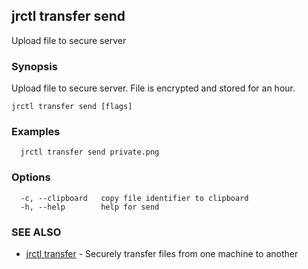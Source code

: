 ## jrctl transfer send

Upload file to secure server

### Synopsis

Upload file to secure server. File is encrypted and stored for an hour.

```
jrctl transfer send [flags]
```

### Examples

```
  jrctl transfer send private.png
```

### Options

```
  -c, --clipboard   copy file identifier to clipboard
  -h, --help        help for send
```

### SEE ALSO

* [jrctl transfer](jrctl_transfer.md)	 - Securely transfer files from one machine to another

